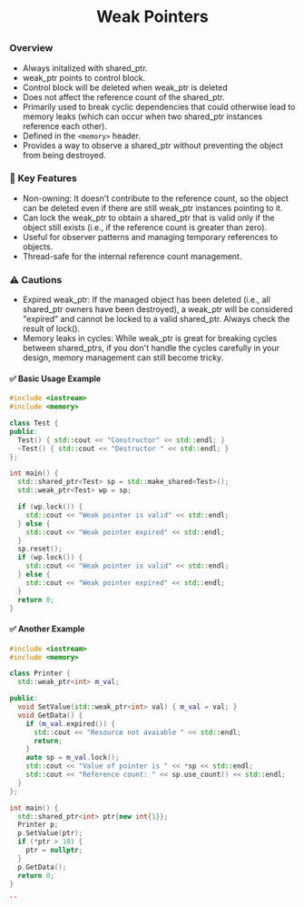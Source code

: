 <h1 style="text-align:center;"> Weak Pointers </p>

### Overview

- Always initalized with shared_ptr.
- weak_ptr points to control block.
- Control block will be deleted when weak_ptr is deleted
- Does not affect the reference count of the shared_ptr.
- Primarily used to break cyclic dependencies that could otherwise lead to memory leaks (which can occur when two shared_ptr instances reference each other).
- Defined in the `<memory>` header.
- Provides a way to observe a shared_ptr without preventing the object from being destroyed.

### 🧠 Key Features

- Non-owning: It doesn't contribute to the reference count, so the object can be deleted even if there are still weak_ptr instances pointing to it.
- Can lock the weak_ptr to obtain a shared_ptr that is valid only if the object still exists (i.e., if the reference count is greater than zero).
- Useful for observer patterns and managing temporary references to objects.
- Thread-safe for the internal reference count management.

### ⚠️ Cautions

- Expired weak_ptr: If the managed object has been deleted (i.e., all shared_ptr owners have been destroyed), a weak_ptr will be considered "expired" and cannot be locked to a valid shared_ptr. Always check the result of lock().
- Memory leaks in cycles: While weak_ptr is great for breaking cycles between shared_ptrs, if you don't handle the cycles carefully in your design, memory management can still become tricky.

#### ✅ Basic Usage Example

```cpp
#include <iostream>
#include <memory>

class Test {
public:
  Test() { std::cout << "Constructor" << std::endl; }
  ~Test() { std::cout << "Destructor " << std::endl; }
};

int main() {
  std::shared_ptr<Test> sp = std::make_shared<Test>();
  std::weak_ptr<Test> wp = sp;

  if (wp.lock()) {
    std::cout << "Weak pointer is valid" << std::endl;
  } else {
    std::cout << "Weak pointer expired" << std::endl;
  }
  sp.reset();
  if (wp.lock()) {
    std::cout << "Weak pointer is valid" << std::endl;
  } else {
    std::cout << "Weak pointer expired" << std::endl;
  }
  return 0;
}
```

#### ✅ Another Example

```cpp
#include <iostream>
#include <memory>

class Printer {
  std::weak_ptr<int> m_val;

public:
  void SetValue(std::weak_ptr<int> val) { m_val = val; }
  void GetData() {
    if (m_val.expired()) {
      std::cout << "Resource not avaiable " << std::endl;
      return;
    }
    auto sp = m_val.lock();
    std::cout << "Value of pointer is " << *sp << std::endl;
    std::cout << "Reference count: " << sp.use_count() << std::endl;
  }
};

int main() {
  std::shared_ptr<int> ptr{new int{1}};
  Printer p;
  p.SetValue(ptr);
  if (*ptr > 10) {
    ptr = nullptr;
  }
  p.GetData();
  return 0;
}

``
```
